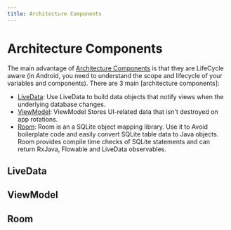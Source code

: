 ```yaml
---
title: Architecture Components
---
```


# Architecture Components

The main advantage of [Architecture Components](https://developer.android.com/topic/libraries/architecture) is that they are LifeCycle aware (in Android, you need to understand the scope and lifecycle of your variables and components).
There are 3 main [architecture components]:
- [LiveData](#livedata): Use LiveData to build data objects that notify views when the underlying database changes.
- [ViewModel](#viewmodel): ViewModel Stores UI-related data that isn't destroyed on app rotations.
- [Room](#room): Room is an a SQLite object mapping library. Use it to Avoid boilerplate code and easily convert SQLite table data to Java objects. Room provides compile time checks of SQLite statements and can return RxJava, Flowable and LiveData observables.

## LiveData
## ViewModel
## Room
